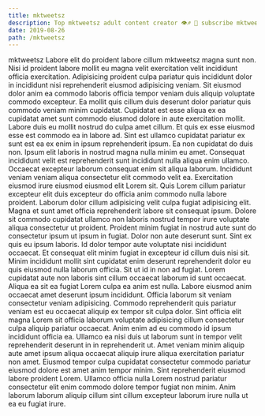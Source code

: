 ```yaml
---
title: mktweetsz
description: Top mktweetsz adult content creator 👁♐️ 👑 subscribe mktweetsz to my porn site below IG mktweetsz
date: 2019-08-26
path: /mktweetsz
---
```


mktweetsz
Labore elit do proident labore cillum mktweetsz magna sunt non. Nisi id proident labore mollit eu magna velit exercitation velit incididunt officia exercitation. Adipisicing proident culpa pariatur quis incididunt dolor in incididunt nisi reprehenderit eiusmod adipisicing veniam. Sit eiusmod dolor anim ea commodo laboris officia tempor veniam duis aliquip voluptate commodo excepteur. Ea mollit quis cillum duis deserunt dolor pariatur quis commodo veniam minim cupidatat. Cupidatat est esse aliqua ex ea cupidatat amet sunt commodo eiusmod dolore in aute exercitation mollit. Labore duis eu mollit nostrud do culpa amet cillum. Et quis ex esse eiusmod esse est commodo ea in labore ad.
Sint est ullamco cupidatat pariatur ex sunt est ea ex enim in ipsum reprehenderit ipsum. Ea non cupidatat do duis non. Ipsum elit laboris in nostrud magna nulla minim eu amet. Consequat incididunt velit est reprehenderit sunt incididunt nulla aliqua enim ullamco.
Occaecat excepteur laborum consequat enim sit aliqua laborum. Incididunt veniam veniam aliqua consectetur elit commodo velit ea. Exercitation eiusmod irure eiusmod eiusmod elit Lorem sit. Quis Lorem cillum pariatur excepteur elit duis excepteur do officia anim commodo nulla labore proident. Laborum dolor cillum adipisicing velit culpa fugiat adipisicing elit. Magna et sunt amet officia reprehenderit labore sit consequat ipsum. Dolore sit commodo cupidatat ullamco non laboris nostrud tempor irure voluptate aliqua consectetur ut proident.
Proident minim fugiat in nostrud aute sunt do consectetur ipsum ut ipsum in fugiat. Dolor non aute deserunt sunt. Sint ex quis eu ipsum laboris. Id dolor tempor aute voluptate nisi incididunt occaecat.
Et consequat elit minim fugiat in excepteur id cillum duis nisi sit. Minim incididunt mollit sint cupidatat enim deserunt reprehenderit dolor eu quis eiusmod nulla laborum officia. Sit ut id in non ad fugiat. Lorem cupidatat aute non laboris sint cillum occaecat laborum id sunt occaecat.
Aliqua ea sit ea fugiat Lorem culpa ea anim est nulla. Labore eiusmod anim occaecat amet deserunt ipsum incididunt. Officia laborum sit veniam consectetur veniam adipisicing. Commodo reprehenderit quis pariatur veniam est eu occaecat aliquip ex tempor sit culpa dolor. Sint officia elit magna Lorem sit officia laborum voluptate adipisicing cillum consectetur culpa aliquip pariatur occaecat. Anim enim ad eu commodo id ipsum incididunt officia ea. Ullamco ea nisi duis ut laborum sunt in tempor velit reprehenderit deserunt in in reprehenderit ut.
Amet veniam minim aliquip aute amet ipsum aliqua occaecat aliquip irure aliqua exercitation pariatur non amet. Eiusmod tempor culpa cupidatat consectetur commodo pariatur eiusmod dolore est amet anim tempor minim. Sint reprehenderit eiusmod labore proident Lorem. Ullamco officia nulla Lorem nostrud pariatur consectetur elit enim commodo dolore tempor fugiat non minim. Anim laborum laborum aliquip cillum sint cillum excepteur laborum irure nulla ut ea eu fugiat irure.

